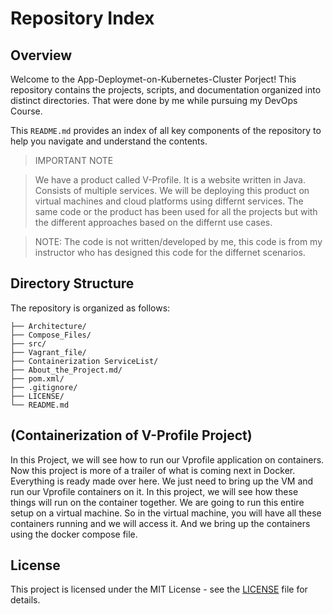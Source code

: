 # Repository Index

## Overview
Welcome to the App-Deploymet-on-Kubernetes-Cluster Porject! This repository contains the projects, scripts, and documentation organized into distinct directories.
That were done by me while pursuing my DevOps Course.

This `README.md` provides an index of all key components of the repository to help you navigate and understand the contents.

> IMPORTANT NOTE

> We have a product called V-Profile. It is a website written in Java. Consists of multiple services.
> We will be deploying this product on virtual machines and cloud platforms using differnt services.
> The same code or the product has been used for all the projects but with the different approaches based on the differnt use cases.

> NOTE: The code is not written/developed by me, this code is from my instructor who has designed this code for the differnet scenarios.


## Directory Structure

The repository is organized as follows:

```plaintext
├── Architecture/
├── Compose_Files/
├── src/
├── Vagrant_file/
├── Containerization ServiceList/
├── About_the_Project.md/
├── pom.xml/
├── .gitignore/
├── LICENSE/
└── README.md
```

## (Containerization of V-Profile Project)
In this Project, we will see how to run our Vprofile application on containers. Now this project is more of a trailer of what is coming next in Docker.
Everything is ready made over here. We just need to bring up the VM and run our Vprofile containers on it.
In this project, we will see how these things will run on the container together. We are going to run this entire setup on a virtual machine.
So in the virtual machine, you will have all these containers running and we will access it. And we bring up the containers using the docker compose file.

 
## License

This project is licensed under the MIT License - see the [LICENSE](LICENSE) file for details.


